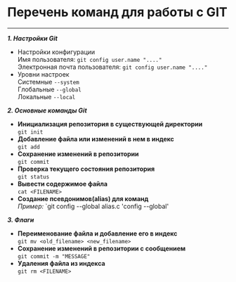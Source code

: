 # Перечень команд для работы с GIT
---

***1. Настройки Git*** 
- Настройки конфигурации  
Имя пользователя: `git config user.name "...."`  
Электронная почта пользователя: `git config user.name "...."`  
- Уровни настроек  
Системные `--system`  
Глобальные `--global`  
Локальные `--local`  

***2. Основные команды Git***

- **Инициализация репозитория в существующей директории**  
`git init`
- **Добавление файла или изменений в нем в индекс**  
`git add`
- **Сохранение изменений в репозитории**  
`git commit`  
- **Проверка текущего состояния репозитория**  
`git status`  
- **Вывести содержимое файла**  
`cat <FILENAME>`  
- **Создание псевдонимов(alias) для команд**  
*Пример:* `git config --global alias.c 'config --global' 
 
***3. Флаги***  
- **Переименование файла и добавление его в индекс**  
```git mv <old_filename> <new_filename>```
- **Сохранение изменений в репозитории с сообщением**  
```git commit -m "MESSAGE"```
- **Удаления файла из индекса**  
```git rm <FILENAME>```  



